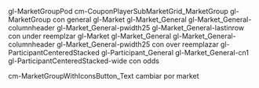 gl-MarketGroupPod cm-CouponPlayerSubMarketGrid_MarketGroup gl-MarketGroup con general
gl-Market gl-Market_General gl-Market_General-columnheader gl-Market_General-pwidth25 gl-Market_General-lastinrow con under
reemplzar gl-Market gl-Market_General gl-Market_General-columnheader gl-Market_General-pwidth25 con over
reemplazar gl-ParticipantCenteredStacked gl-Participant_General gl-Market_General-cn1 gl-ParticipantCenteredStacked-wide con odds

cm-MarketGroupWithIconsButton_Text cambiar por market
